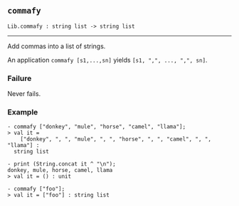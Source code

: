## `commafy`

``` hol4
Lib.commafy : string list -> string list
```

------------------------------------------------------------------------

Add commas into a list of strings.

An application `commafy [s1,...,sn]` yields `[s1, ",", ..., ",", sn]`.

### Failure

Never fails.

### Example

``` hol4
- commafy ["donkey", "mule", "horse", "camel", "llama"];
> val it =
    ["donkey", ", ", "mule", ", ", "horse", ", ", "camel", ", ", "llama"] :
  string list

- print (String.concat it ^ "\n");
donkey, mule, horse, camel, llama
> val it = () : unit

- commafy ["foo"];
> val it = ["foo"] : string list
```
